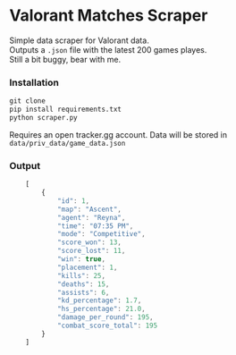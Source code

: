 # Valorant Matches Scraper
Simple data scraper for Valorant data.  
Outputs a `.json` file with the latest 200 games playes.  
Still a bit buggy, bear with me.  

### Installation
```py
git clone
pip install requirements.txt
python scraper.py
```

Requires an open tracker.gg account. 
Data will be stored in `data/priv_data/game_data.json`


### Output

```js
    [
        {
            "id": 1,
            "map": "Ascent",
            "agent": "Reyna",
            "time": "07:35 PM",
            "mode": "Competitive",
            "score_won": 13,
            "score_lost": 11,
            "win": true,
            "placement": 1,
            "kills": 25,
            "deaths": 15,
            "assists": 6,
            "kd_percentage": 1.7,
            "hs_percentage": 21.0,
            "damage_per_round": 195,
            "combat_score_total": 195
        }
    ]
```